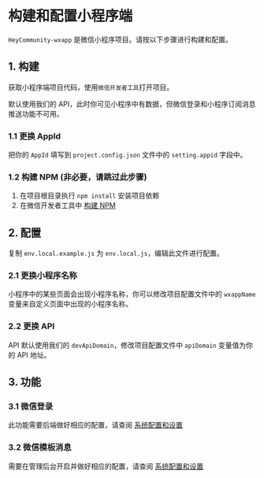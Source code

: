 构建和配置小程序端
====================================

`HeyCommunity-wxapp` 是微信小程序项目。请按以下步骤进行构建和配置。

## 1. 构建
获取小程序端项目代码，使用`微信开发者工具`打开项目。

默认使用我们的 API，此时你可见小程序中有数据，但微信登录和小程序订阅消息推送功能不可用。

### 1.1 更换 AppId 

把你的 `AppId` 填写到 `project.config.json` 文件中的 `setting.appid` 字段中。

### 1.2 构建 NPM (非必要，请跳过此步骤)

1. 在项目根目录执行 `npm install` 安装项目依赖
2. 在微信开发者工具中 [构建 NPM](https://developers.weixin.qq.com/miniprogram/dev/devtools/npm.html)


## 2. 配置

复制 `env.local.example.js` 为 `env.local.js`，编辑此文件进行配置。

### 2.1 更换小程序名称

小程序中的某些页面会出现小程序名称，你可以修改项目配置文件中的 `wxappName` 变量来自定义页面中出现的小程序名称。

### 2.2 更换 API

API 默认使用我们的 `devApiDomain`，修改项目配置文件中 `apiDomain` 变量值为你的 API 地址。

## 3. 功能

### 3.1 微信登录

此功能需要后端做好相应的配置，请查阅 [系统配置和设置](https://www.heycommunity.com/docs/backend/config)

### 3.2 微信模板消息

需要在管理后台开启并做好相应的配置，请查阅 [系统配置和设置](https://www.heycommunity.com/docs/backend/config)
